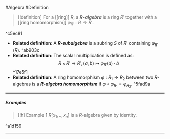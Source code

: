 #Algebra #Definition 

> [!definition]
> For a [[ring]] $R$, a ***$R$-algebra*** is a ring $R'$ together with a [[ring homomorphism]] $\varphi_{R'}:R\to R'$.

^c5ec81

- **Related definition**: A ***$R$-subalgebra*** is a subring $S$ of $R'$ containing $\varphi_{R'}(R)$. ^ab903c
- **Related definition**: The scalar multiplication is defined as: $$R\times R'\to R',(a,b)\mapsto \varphi_{R'}(a)\cdot b$$ ^17e5f1
- **Related definition**: A ring homomorphism $\varphi:R_{1}\to R_{2}$ between two $R$-algebras is a ***$R$-algebra homomorphism*** if $\varphi \circ\varphi_{R_{1}}=\varphi_{R_{2}}$. ^5fad9a
---
##### Examples
> [!h] Example 1
> $R[x_{1},..,x_{n}]$ is a $R$-algebra given by identity. 

^a1d159

---